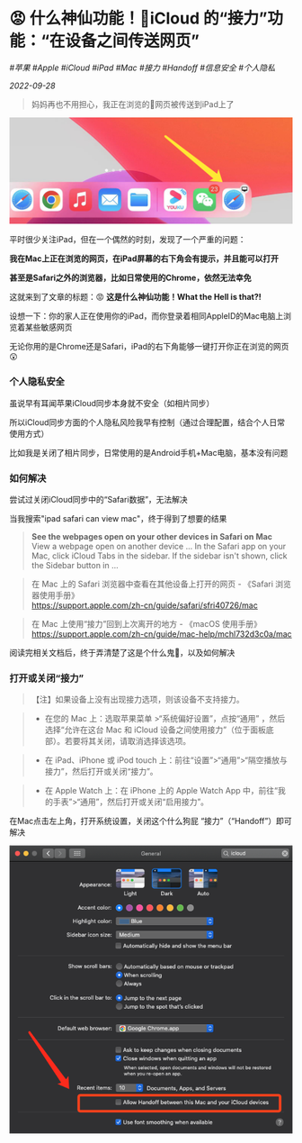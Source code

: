 # 😡 什么神仙功能！🍎iCloud 的“接力”功能：“在设备之间传送网页”

*#苹果 #Apple #iCloud #iPad #Mac #接力 #Handoff #信息安全 #个人隐私*

*2022-09-28*

> 妈妈再也不用担心，我正在浏览的🔞网页被传送到iPad上了

<img width=600 src=WX20220928-180550.png>

平时很少关注iPad，但在一个偶然的时刻，发现了一个严重的问题：

**我在Mac上正在浏览的网页，在iPad屏幕的右下角会有提示，并且能可以打开**

**甚至是Safari之外的浏览器，比如日常使用的Chrome，依然无法幸免**

这就来到了文章的标题：😡 **这是什么神仙功能！What the Hell is that?!**

设想一下：你的家人正在使用你的iPad，而你登录着相同AppleID的Mac电脑上浏览着某些敏感网页

无论你用的是Chrome还是Safari，iPad的右下角能够一键打开你正在浏览的网页 😲

### 个人隐私安全

虽说早有耳闻苹果iCloud同步本身就不安全（如相片同步）

所以iCloud同步方面的个人隐私风险我早有控制（通过合理配置，结合个人日常使用方式）

比如我是关闭了相片同步，日常使用的是Android手机+Mac电脑，基本没有问题

### 如何解决

尝试过关闭iCloud同步中的“Safari数据”，无法解决

当我搜索"ipad safari can view mac"，终于得到了想要的结果

> **See the webpages open on your other devices in Safari on Mac**<br>
> View a webpage open on another device ... In the Safari app on your Mac, click iCloud Tabs in the sidebar. If the sidebar isn't shown, click the Sidebar button in ...

> 在 Mac 上的 Safari 浏览器中查看在其他设备上打开的网页 - 
《Safari 浏览器使用手册》<br>
> https://support.apple.com/zh-cn/guide/safari/sfri40726/mac

> 在 Mac 上使用“接力”回到上次离开的地方 - 
《macOS 使用手册》<br>
> https://support.apple.com/zh-cn/guide/mac-help/mchl732d3c0a/mac

阅读完相关文档后，终于弄清楚了这是个什么鬼👻，以及如何解决

### 打开或关闭“接力”
>【注】如果设备上没有出现接力选项，则该设备不支持接力。

> - 在您的 Mac 上：选取苹果菜单  >“系统偏好设置”，点按“通用” ，然后选择“允许在这台 Mac 和 iCloud 设备之间使用接力”（位于面板底部）。若要将其关闭，请取消选择该选项。

> - 在 iPad、iPhone 或 iPod touch 上：前往“设置”>“通用”>“隔空播放与接力”，然后打开或关闭“接力”。

> - 在 Apple Watch 上：在 iPhone 上的 Apple Watch App 中，前往“我的手表”>“通用”，然后打开或关闭“启用接力”。

在Mac点击左上角，打开系统设置，关闭这个什么狗屁 “接力”（“Handoff”）即可解决

![](WX20220928-175618.png)
